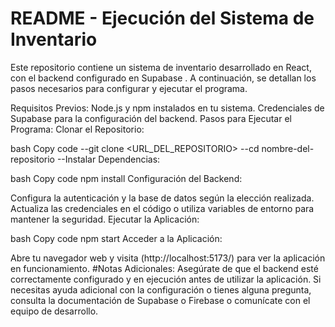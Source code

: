 # README - Ejecución del Sistema de Inventario
Este repositorio contiene un sistema de inventario desarrollado en React, con el backend configurado en Supabase . A continuación, se detallan los pasos necesarios para configurar y ejecutar el programa.

Requisitos Previos:
Node.js y npm instalados en tu sistema.
Credenciales de Supabase para la configuración del backend.
Pasos para Ejecutar el Programa:
Clonar el Repositorio:

bash
Copy code
--git clone <URL_DEL_REPOSITORIO>
--cd nombre-del-repositorio
--Instalar Dependencias:

bash
Copy code
npm install
Configuración del Backend:


Configura la autenticación y la base de datos según la elección realizada.
Actualiza las credenciales en el código o utiliza variables de entorno para mantener la seguridad.
Ejecutar la Aplicación:

bash
Copy code
npm start
Acceder a la Aplicación:

Abre tu navegador web y visita (http://localhost:5173/) para ver la aplicación en funcionamiento.
#Notas Adicionales:
Asegúrate de que el backend esté correctamente configurado y en ejecución antes de utilizar la aplicación.
Si necesitas ayuda adicional con la configuración o tienes alguna pregunta, consulta la documentación de Supabase o Firebase o comunícate con el equipo de desarrollo.
